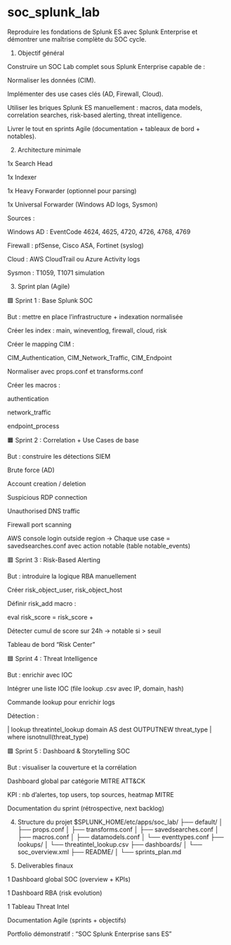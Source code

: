 # soc_splunk_lab
Reproduire les fondations de Splunk ES avec Splunk Enterprise et démontrer une maîtrise complète du SOC cycle.

1. Objectif général

Construire un SOC Lab complet sous Splunk Enterprise capable de :

Normaliser les données (CIM).

Implémenter des use cases clés (AD, Firewall, Cloud).

Utiliser les briques Splunk ES manuellement : macros, data models, correlation searches, risk-based alerting, threat intelligence.

Livrer le tout en sprints Agile (documentation + tableaux de bord + notables).

2. Architecture minimale

1x Search Head

1x Indexer

1x Heavy Forwarder (optionnel pour parsing)

1x Universal Forwarder (Windows AD logs, Sysmon)

Sources :

Windows AD : EventCode 4624, 4625, 4720, 4726, 4768, 4769

Firewall : pfSense, Cisco ASA, Fortinet (syslog)

Cloud : AWS CloudTrail ou Azure Activity logs

Sysmon : T1059, T1071 simulation

3. Sprint plan (Agile)

🟩 Sprint 1 : Base Splunk SOC

But : mettre en place l’infrastructure + indexation normalisée

Créer les index : main, wineventlog, firewall, cloud, risk

Créer le mapping CIM :

CIM_Authentication, CIM_Network_Traffic, CIM_Endpoint

Normaliser avec props.conf et transforms.conf

Créer les macros :

authentication

network_traffic

endpoint_process

🟧 Sprint 2 : Correlation + Use Cases de base

But : construire les détections SIEM

Brute force (AD)

Account creation / deletion

Suspicious RDP connection

Unauthorised DNS traffic

Firewall port scanning

AWS console login outside region
→ Chaque use case = savedsearches.conf avec action notable (table notable_events)

🟥 Sprint 3 : Risk-Based Alerting

But : introduire la logique RBA manuellement

Créer risk_object_user, risk_object_host

Définir risk_add macro :

eval risk_score = risk_score + <value>


Détecter cumul de score sur 24h → notable si > seuil

Tableau de bord “Risk Center”

🟦 Sprint 4 : Threat Intelligence

But : enrichir avec IOC

Intégrer une liste IOC (file lookup .csv avec IP, domain, hash)

Commande lookup pour enrichir logs

Détection :

| lookup threatintel_lookup domain AS dest OUTPUTNEW threat_type
| where isnotnull(threat_type)

🟪 Sprint 5 : Dashboard & Storytelling SOC

But : visualiser la couverture et la corrélation

Dashboard global par catégorie MITRE ATT&CK

KPI : nb d’alertes, top users, top sources, heatmap MITRE

Documentation du sprint (rétrospective, next backlog)

4. Structure du projet
$SPLUNK_HOME/etc/apps/soc_lab/
 ├── default/
 │    ├── props.conf
 │    ├── transforms.conf
 │    ├── savedsearches.conf
 │    ├── macros.conf
 │    ├── datamodels.conf
 │    └── eventtypes.conf
 ├── lookups/
 │    └── threatintel_lookup.csv
 ├── dashboards/
 │    └── soc_overview.xml
 ├── README/
 │    └── sprints_plan.md

5. Deliverables finaux

1 Dashboard global SOC (overview + KPIs)

1 Dashboard RBA (risk evolution)

1 Tableau Threat Intel

Documentation Agile (sprints + objectifs)

Portfolio démonstratif : “SOC Splunk Enterprise sans ES”